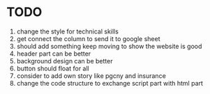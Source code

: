 # TODO

1. change the style for technical skills
2. get connect the column to send it to google sheet
3. should add something keep moving to show the website is good
4. header part can be better
5. background design can be better
6. button should float for all
7. consider to add own story like pgcny and insurance
8. change the code structure to exchange script part with html part